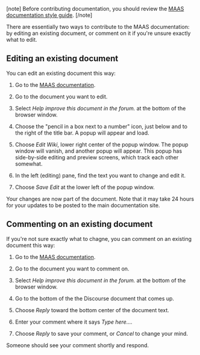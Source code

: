 <!-- "How to contribute documentation" -->

[note]
Before contributing documentation, you should review the [MAAS documentation style guide](/t/maas-documentation-style-guide/4186).
[/note]

There are essentially two ways to contribute to the MAAS documentation: by editing an existing document, or comment on it if you're unsure exactly what to edit.

## Editing an existing document

You can edit an existing document this way:

1. Go to the [MAAS documentation](https://maas.io/docs).

2. Go to the document you want to edit.

3. Select *Help improve this document in the forum.* at the bottom of the browser window.

4. Choose the "pencil in a box next to a number" icon, just below and to the right of the title bar. A popup will appear and load.

5. Choose *Edit Wiki*, lower right center of the popup window.  The popup window will vanish, and another popup will appear.  This popup has side-by-side editing and preview screens, which track each other somewhat.

6. In the left (editing) pane, find the text you want to change and edit it.

7. Choose *Save Edit* at the lower left of the popup window.

Your changes are now part of the document.  Note that it may take 24 hours for your updates to be posted to the main documentation site.

## Commenting on an existing document

If you're not sure exactly what to chagne, you can comment on an existing document this way:

1. Go to the [MAAS documentation](https://maas.io/docs).

2. Go to the document you want to comment on.

3. Select *Help improve this document in the forum.* at the bottom of the browser window.

4. Go to the bottom of the the Discourse document that comes up.

5. Choose *Reply* toward the bottom center of the document text.

6. Enter your comment where it says *Type here....*

7. Choose *Reply* to save your comment, or *Cancel* to change your mind.

Someone should see your comment shortly and respond.

